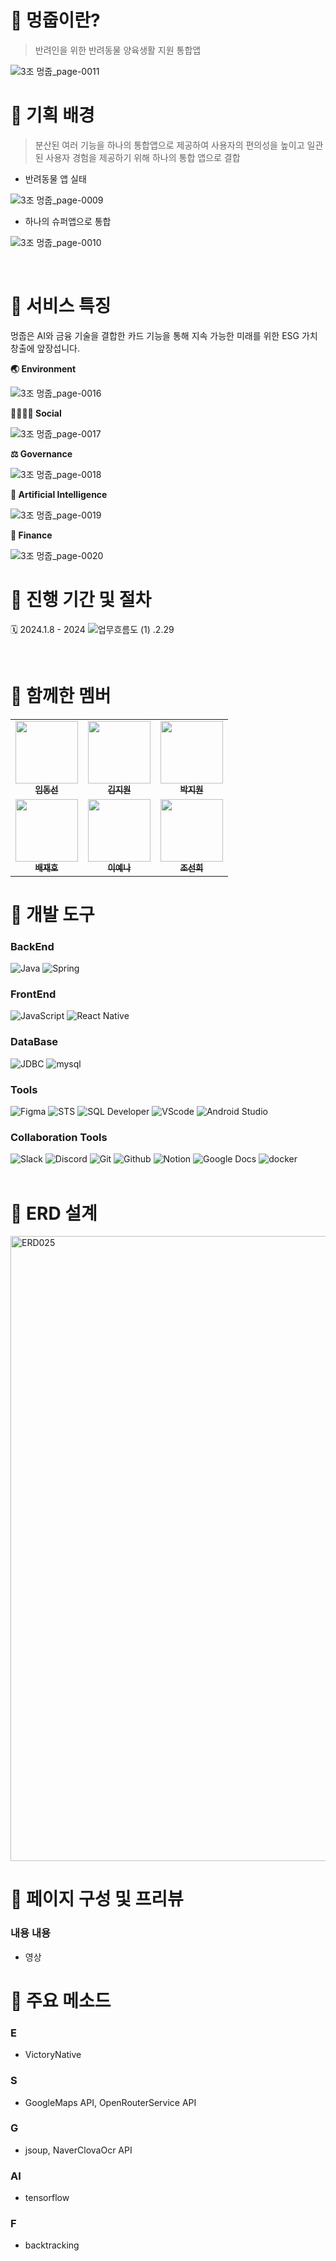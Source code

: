 # 🐶 멍줍이란?

> 반려인을 위한 반려동물 양육생활 지원 통합앱
 
 ![3조 멍줍_page-0011](https://github.com/shinhan3/project3/assets/141472393/db238cd7-72e9-4018-835c-e87dd476daee)
<br/>

# 🐶 기획 배경

> 분산된 여러 기능을 하나의 통합앱으로 제공하여 사용자의 편의성을 높이고 일관된 사용자 경험을 제공하기 위해 하나의 통합 앱으로 결합



- 반려동물 앱 실태
  
![3조 멍줍_page-0009](https://github.com/shinhan3/project3/assets/141472393/554f7c73-12ae-4227-a5ce-132485de8c6f)

- 하나의 슈퍼앱으로 통합
  
![3조 멍줍_page-0010](https://github.com/shinhan3/project3/assets/141472393/bb7ea9f8-8717-4c88-ab9e-746c897fb90b)



<br/>


# 🐶 서비스 특징

<p>
멍줍은 AI와 금융 기술을 결합한 카드 기능을 통해 지속 가능한 미래를 위한 ESG 가치 창출에 앞장섭니다.
</p>

**🌏 Environment**

![3조 멍줍_page-0016](https://github.com/shinhan3/project3/assets/141472393/959dcafb-d16a-4795-a1dd-edf756d41dbf)
    <br/>
    
**👨‍👩‍👧‍👦 Social**

![3조 멍줍_page-0017](https://github.com/shinhan3/project3/assets/141472393/5c73e6ca-51df-4780-9afb-2eea1067d629)
    <br/>
    
**⚖ Governance**

![3조 멍줍_page-0018](https://github.com/shinhan3/project3/assets/141472393/7394c24e-6b74-4115-bbdf-6125731e481d)
    <br/>

**🤖 Artificial Intelligence**

![3조 멍줍_page-0019](https://github.com/shinhan3/project3/assets/141472393/01f1f4e8-1a17-4f8a-9af9-600c8582e207)
    <br/>


**💸 Finance**

![3조 멍줍_page-0020](https://github.com/shinhan3/project3/assets/141472393/fcbe84bf-9cef-4ca3-ae46-086f145444a2)
    <br/>
  
  
# 🐶 진행 기간 및 절차
🗓️ 2024.1.8 - 2024
![업무흐름도 (1)](https://github.com/shinhan3/project3/assets/141472393/c65afd0f-c734-4cf2-bede-d7a18ea42aca)
.2.29

<br/>

# 🐶 함께한 멤버
<table>
  <tbody>
    <tr>
      <td align="center"><a href="https://github.com/limdongsun0814">
       <img src="https://github.com/shinhan3/project3/assets/118763659/5ab9178b-6c1c-46c2-b414-253112a39d63" width="100px;" alt=""/><br /><sub><b>임동선</b></sub></a><br /></td>
      <td align="center"><a href="https://github.com/wldnjsrla1324"><img src="https://github.com/shinhan3/project3/assets/118763659/aabb3b26-7b37-4358-bc21-a18033a1aa2d" width="100px;" alt=""/><br /><sub><b>김지원</b></sub></a><br /></td>
      <td align="center"><a href="https://github.com/wldnjs127"><img src="https://github.com/shinhan3/project3/assets/118763659/87deb8bb-cc10-4a4f-8ebc-cbdf325a25a1" width="100px;" alt=""/><br /><sub><b>박지원</b></sub></a><br /></td><tr/>
      <td align="center"><a href="https://github.com/rudtnrdid123"><img src="https://github.com/shinhan3/project3/assets/118763659/5566d2a8-d599-4063-8a9b-79dded8e4b6b" width="100px;" alt=""/><br /><sub><b>배재호</b></sub></a><br /></td>
      <td align="center"><a href="https://github.com/aeyena"><img src="https://github.com/shinhan3/project3/assets/118763659/cabaed66-074a-46c3-a375-19190d29508b" width="100px;" alt=""/><br /><sub><b>이예나</b></sub></a><br /></td>
      <td align="center"><a href="https://github.com/sunhcho227"><img src="https://github.com/changi123/9dorak/assets/77386337/b2b663b7-27a3-4ae4-85eb-97eb5a33ea42" width="100px;" alt=""/><br /><sub><b>조선희</b></sub></a><br /></td>
    </tr>
  </tbody>
</table>

# 🐶 개발 도구
### BackEnd
<div>
  <img alt="Java" src ="https://img.shields.io/badge/Java-0769AD.svg?&style=for-the-badge&logo=Spring&logoColor=white"/>
  <img alt="Spring" src ="https://img.shields.io/badge/Spring-6DB33F.svg?&style=for-the-badge&logo=Spring&logoColor=white"/>
</div>

### FrontEnd
<div>
  <img alt="JavaScript" src ="https://img.shields.io/badge/JavaScriipt-F7DF1E.svg?&style=for-the-badge&logo=JavaScript&logoColor=black"/>
  <img alt="React Native" src ="https://img.shields.io/badge/react_native-%2320232a.svg?style=for-the-badge&logo=react&logoColor=%2361DAFB"/>
</div>

### DataBase
<div>
  <img alt="JDBC" src ="https://img.shields.io/badge/JDBC-B8DBE4.svg?&style=for-the-badge&logo=Databricks&logoColor=black"/>
  <img alt="mysql" src="https://img.shields.io/badge/mysql-4479A1.svg?style=for-the-badge&logo=mysql&logoColor=white"/> 
</div>

### Tools
<div>
 
  <img alt="Figma" src ="https://img.shields.io/badge/Figma-F24E1E.svg?&style=for-the-badge&logo=Figma&logoColor=white"/>
  <img alt="STS" src ="https://img.shields.io/badge/STS-6DB33F.svg?&style=for-the-badge&logo=Spring&logoColor=white"/>
  <img alt="SQL Developer" src ="https://img.shields.io/badge/SQL Developer-2AB1AC.svg?&style=for-the-badge&logo=Databricks&logoColor=white"/>
  <img alt="VScode" src ="https://img.shields.io/badge/Visual%20Studio%20Code-0078d7.svg?style=for-the-badge&logo=visual-studio-code&logoColor=white"/>
  <img alt="Android Studio" src ="https://img.shields.io/badge/android%20studio-346ac1?style=for-the-badge&logo=android%20studio&logoColor=white"/>
  
</div>


### Collaboration Tools
<div>
  <img alt="Slack" src ="https://img.shields.io/badge/Slack-4A154B.svg?&style=for-the-badge&logo=Slack&logoColor=white"/>
  <img alt="Discord" src ="https://img.shields.io/badge/Discord-5865F2.svg?&style=for-the-badge&logo=Discord&logoColor=white"/>
  <img alt="Git" src ="https://img.shields.io/badge/Git-F05032.svg?&style=for-the-badge&logo=Git&logoColor=white"/>
  <img alt="Github" src ="https://img.shields.io/badge/Github-181717.svg?&style=for-the-badge&logo=Github&logoColor=white"/>
  <img alt="Notion" src ="https://img.shields.io/badge/Notion-000000.svg?&style=for-the-badge&logo=Notion&logoColor=white"/>
  <img alt="Google Docs" src ="https://img.shields.io/badge/Google Docs-4285F4.svg?&style=for-the-badge&logo=Google Docs&logoColor=white"/>
  <img alt="docker" src="https://img.shields.io/badge/Docker-2496ED?style=for-the-badge&logo=Docker&logoColor=white"/>
</div>

<br/>

# 🐶 ERD 설계
<img width="1000" alt="ERD025" src="https://github.com/limdongsun0814/4shinhan/assets/89927567/649f50d2-1a4a-48cf-b892-3904fbca2aa4">

# 🐶 페이지 구성 및 프리뷰
### 내용 내용
- 영상
# 🐶 주요 메소드
### E
- VictoryNative
### S
- GoogleMaps API, OpenRouterService API
### G
- jsoup, NaverClovaOcr API
### AI
- tensorflow
### F
- backtracking


